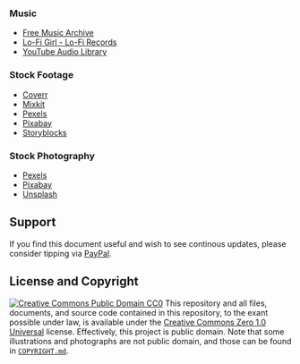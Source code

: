 ### Music
- [Free Music Archive](https://freemusicarchive.org/FAQ_For_Videos/)
- [Lo-Fi Girl - Lo-Fi Records](https://lofigirl.com/use-the-music/)
- [YouTube Audio Library](https://studio.youtube.com/channel/UCFcnRJ6khAdVSSRGNiSmxUg/music)
### Stock Footage
- [Coverr](https://coverr.co/)
- [Mixkit](https://mixkit.co/)
- [Pexels](https://www.pexels.com/)
- [Pixabay](https://pixabay.com/)
- [Storyblocks](https://www.storyblocks.com/)
### Stock Photography
- [Pexels](https://www.pexels.com/)
- [Pixabay](https://pixabay.com/)
- [Unsplash](https://unsplash.com/)
## Support
If you find this document useful and wish to see continous updates, please consider tipping via [PayPal](https://paypal.me/bglamours).
## License and Copyright
[![Creative Commons Public Domain CC0](https://licensebuttons.net/p/zero/1.0/80x15.png)](http://creativecommons.org/publicdomain/zero/1.0/)
This repository and all files, documents, and source code contained in this repository, to the exant possible under law, is available under the [Creative Commons Zero 1.0 Universal](http://creativecommons.org/publicdomain/zero/1.0/) license. Effectively, this project is public domain. Note that some illustrations and photographs are not public domain, and those can be found in [`COPYRIGHT.md`](./COPYRIGHT.md).
